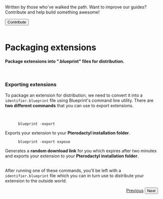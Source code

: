 <div class="position-relative p-4 text-body bg-body border rounded-4 d-flex align-items-center">
  <div class="me-3">
    <i class="bi bi-book h2"></i>
  </div>
  <p class="me-3 my-0">
    Written by those who've walked the path. Want to improve our guides? Contribute and help build something awesome!
  </p>
  <a href="https://github.com/BlueprintFramework/web/tree/main/docs/pages/developing-extensions">
    <button class="btn btn-primary px-4 rounded-pill placeholder-wave" type="button">
      Contribute
    </button>
  </a>
</div><br>

# Packaging extensions
<h4 class="fw-light">Package extensions into ".blueprint" files for distribution.</h4><br/>

### **Exporting extensions**
To package an extension for distribution, we need to convert it into a `identifier.blueprint` file using Blueprint's command line utility. There are **two different commands** that you can use to export extensions.

<br/>
<div class="row">
  <div class="col">
    <code class="hljs">
      blueprint -export
    </code><br>
    Exports your extension to your <b>Pterodactyl installation folder</b>.
  </div>
  <div class="col">
    <code class="hljs">
      blueprint -export expose
    </code><br>
    Generates a <b>random download link</b> for you which expires after two minutes and exports your extension to your <b>Pterodactyl installation folder</b>.
  </div>
</div>
<br/>

After running one of these commands, you'll be left with a `identifier.blueprint` file which you can in turn use to distribute your extension to the outside world. 

<div class="btn-group docs-navigator" role="group" aria-label="Navigation" style="float: right">
  <a href="?page=developing-extensions/React-components" class="btn btn-dark bg-light-subtle border-light-subtle">Previous</a>
  <button type="button" class="btn btn-dark bg-light-subtle border-light-subtle text-secondary disabled">Next</button>
</div>